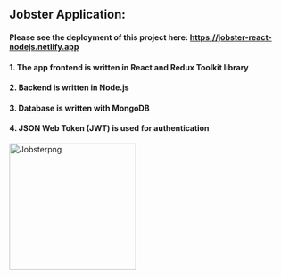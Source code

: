 ## Jobster Application:
#### Please see the deployment of this project here: https://jobster-react-nodejs.netlify.app
#### 1. The app frontend is written in React and Redux Toolkit library
#### 2. Backend is written in Node.js
#### 3. Database is written with MongoDB
#### 4. JSON Web Token (JWT) is used for authentication

<img width="227" alt="Jobsterpng" src="https://github.com/user-attachments/assets/3dfb3ef1-147e-4d05-859a-561493f9523a">
